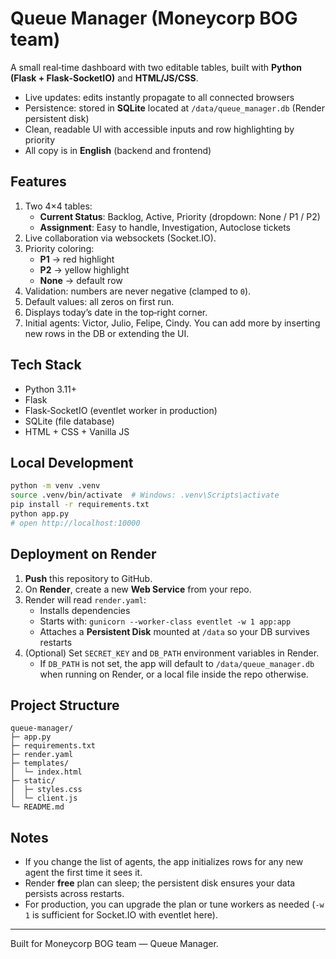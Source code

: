 # Queue Manager (Moneycorp BOG team)

A small real‑time dashboard with two editable tables, built with **Python (Flask + Flask‑SocketIO)** and **HTML/JS/CSS**.

- Live updates: edits instantly propagate to all connected browsers
- Persistence: stored in **SQLite** located at `/data/queue_manager.db` (Render persistent disk)
- Clean, readable UI with accessible inputs and row highlighting by priority
- All copy is in **English** (backend and frontend)

## Features

1. Two 4×4 tables:
   - **Current Status**: Backlog, Active, Priority (dropdown: None / P1 / P2)
   - **Assignment**: Easy to handle, Investigation, Autoclose tickets
2. Live collaboration via websockets (Socket.IO).
3. Priority coloring:
   - **P1** → red highlight
   - **P2** → yellow highlight
   - **None** → default row
4. Validation: numbers are never negative (clamped to `0`).
5. Default values: all zeros on first run.
6. Displays today’s date in the top‑right corner.
7. Initial agents: Victor, Julio, Felipe, Cindy. You can add more by inserting new rows in the DB or extending the UI.

## Tech Stack

- Python 3.11+
- Flask
- Flask‑SocketIO (eventlet worker in production)
- SQLite (file database)
- HTML + CSS + Vanilla JS

## Local Development

```bash
python -m venv .venv
source .venv/bin/activate  # Windows: .venv\Scripts\activate
pip install -r requirements.txt
python app.py
# open http://localhost:10000
```

## Deployment on Render

1. **Push** this repository to GitHub.
2. On **Render**, create a new **Web Service** from your repo.
3. Render will read `render.yaml`:
   - Installs dependencies
   - Starts with: `gunicorn --worker-class eventlet -w 1 app:app`
   - Attaches a **Persistent Disk** mounted at `/data` so your DB survives restarts
4. (Optional) Set `SECRET_KEY` and `DB_PATH` environment variables in Render.
   - If `DB_PATH` is not set, the app will default to `/data/queue_manager.db` when running on Render, or a local file inside the repo otherwise.

## Project Structure

```
queue-manager/
├─ app.py
├─ requirements.txt
├─ render.yaml
├─ templates/
│  └─ index.html
├─ static/
│  ├─ styles.css
│  └─ client.js
└─ README.md
```

## Notes

- If you change the list of agents, the app initializes rows for any new agent the first time it sees it.
- Render **free** plan can sleep; the persistent disk ensures your data persists across restarts.
- For production, you can upgrade the plan or tune workers as needed (`-w 1` is sufficient for Socket.IO with eventlet here).

---

Built for Moneycorp BOG team — Queue Manager.
